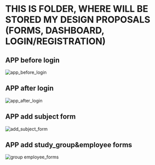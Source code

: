 # THIS IS FOLDER, WHERE WILL BE STORED MY DESIGN PROPOSALS (FORMS, DASHBOARD, LOGIN/REGISTRATION)

## APP before login
![app_before_login](https://user-images.githubusercontent.com/68348726/112720269-9275dd00-8efd-11eb-8524-f6047ef5c290.jpg)

## APP after login
![app_after_login](https://user-images.githubusercontent.com/68348726/112720328-e680c180-8efd-11eb-9b6f-5bacb0383675.jpg)

## APP add subject form
![add_subject_form](https://user-images.githubusercontent.com/68348726/112720359-17f98d00-8efe-11eb-94eb-5402cfa67451.png)

## APP add study_group&employee forms
![group employee_forms](https://user-images.githubusercontent.com/68348726/112720371-2e9fe400-8efe-11eb-9db0-caca9f3086cf.jpg)
